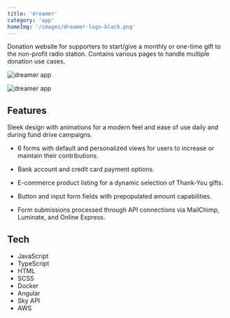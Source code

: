 ```yaml
---
title: 'dreamer'
category: 'app'
homeImg: '/images/dreamer-logo-black.png'
---
```


 Donation website for supporters to start/give a monthly or one-time gift to the non-profit radio station. Contains various pages to handle multiple donation use cases.

![dreamer app](/images/dreamer_slide.jpg "dreamer app")

![dreamer app](/images/dreamer_mob.png "dreamer app")

## Features
Sleek design with animations for a modern feel and ease of use daily and during fund drive campaigns.

- 6 forms with default and personalized views for users to increase or maintain their contributions.

- Bank account and credit card payment options.

- E-commerce product listing for a dynamic selection of Thank-You gifts.

- Button and input form fields with prepopulated amount capabilities.

- Form submissions processed through API connections via MailChimp, Luminate, and Online Express.

## Tech
- JavaScript
- TypeScript
- HTML
- SCSS
- Docker
- Angular
- Sky API
- AWS